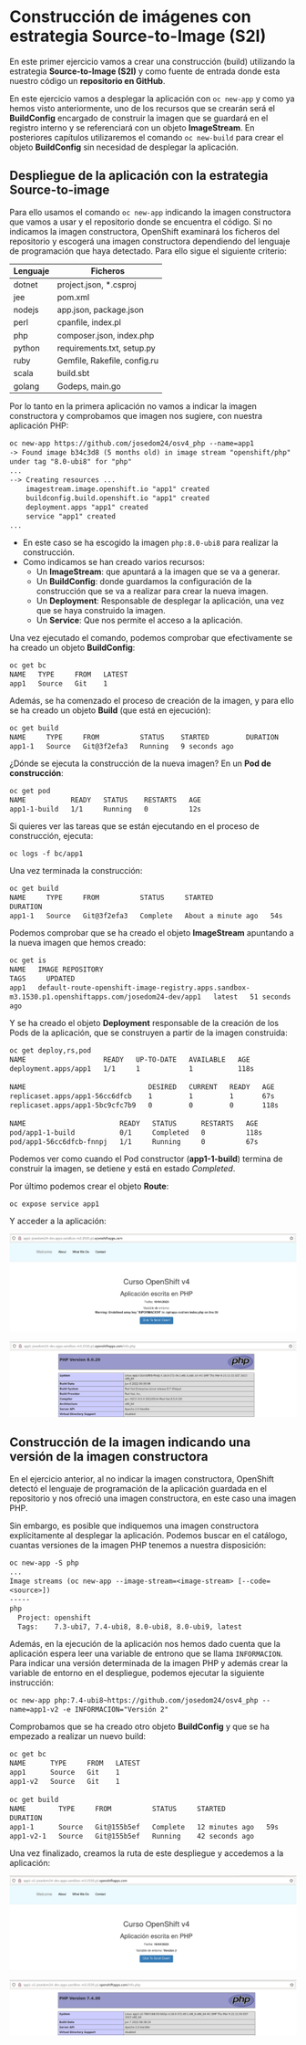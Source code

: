 # Construcción de imágenes con estrategia Source-to-Image (S2I)

En este primer ejercicio vamos a crear una construcción (build) utilizando la estrategia **Source-to-Image (S2I)** y como fuente de entrada donde esta nuestro código un **repositorio en GitHub**. 

En este ejercicio vamos a desplegar la aplicación con `oc new-app` y como ya hemos visto anteriormente, uno de los recursos que se crearán será el **BuildConfig** encargado de construir la imagen que se guardará en el registro interno y se referenciará con un objeto **ImageStream**. En posteriores capítulos utilizaremos el comando `oc new-build` para crear el objeto **BuildConfig** sin necesidad de desplegar la aplicación.

## Despliegue de la aplicación con la estrategia Source-to-image

Para ello usamos el comando `oc new-app` indicando la imagen constructora que vamos a usar y el repositorio donde se encuentra el código. Si no indicamos la imagen constructora, OpenShift examinará los ficheros del repositorio y escogerá una imagen constructora dependiendo del lenguaje de programación que haya detectado. Para ello sigue el siguiente criterio:

|Lenguaje|Ficheros|
|--------|-----------|
|dotnet|project.json, *.csproj|
|jee|pom.xml|
|nodejs|app.json, package.json|
|perl|cpanfile, index.pl|
|php|composer.json, index.php|
|python|requirements.txt, setup.py|
|ruby|Gemfile, Rakefile, config.ru|
|scala|build.sbt|
|golang|Godeps, main.go|

Por lo tanto en la primera aplicación no vamos a indicar la imagen constructora y comprobamos que imagen nos sugiere, con nuestra aplicación PHP:

    oc new-app https://github.com/josedom24/osv4_php --name=app1
    -> Found image b34c3d8 (5 months old) in image stream "openshift/php" under tag "8.0-ubi8" for "php"
    ...
    --> Creating resources ...
        imagestream.image.openshift.io "app1" created
        buildconfig.build.openshift.io "app1" created
        deployment.apps "app1" created
        service "app1" created
    ...

* En este caso se ha escogido la imagen `php:8.0-ubi8` para realizar la construcción.
* Como indicamos se han creado varios recursos:
    * Un **ImageStream**: que apuntará a la imagen que se va a generar.
    * Un **BuildConfig**: donde guardamos la configuración de la construcción que se va a realizar para crear la nueva imagen.
    * Un **Deployment**: Responsable de desplegar la aplicación, una vez que se haya construido la imagen.
    * Un **Service**: Que nos permite el acceso a la aplicación.

Una vez ejecutado el comando, podemos comprobar que efectivamente se ha creado un objeto **BuildConfig**:

    oc get bc
    NAME   TYPE     FROM   LATEST
    app1   Source   Git    1

Además, se ha comenzado el proceso de creación de la imagen, y para ello se ha creado un objeto **Build** (que está en ejecución):

    oc get build
    NAME     TYPE     FROM          STATUS    STARTED         DURATION
    app1-1   Source   Git@3f2efa3   Running   9 seconds ago   

¿Dónde se ejecuta la construcción de la nueva imagen? En un **Pod de construcción**:

    oc get pod
    NAME           READY   STATUS    RESTARTS   AGE
    app1-1-build   1/1     Running   0          12s

Si quieres ver las tareas que se están ejecutando en el proceso de construcción, ejecuta:

    oc logs -f bc/app1

Una vez terminada la construcción:

    oc get build
    NAME     TYPE     FROM          STATUS     STARTED              DURATION
    app1-1   Source   Git@3f2efa3   Complete   About a minute ago   54s

Podemos comprobar que se ha creado el objeto **ImageStream** apuntando a la nueva imagen que hemos creado:

    oc get is
    NAME   IMAGE REPOSITORY                                                                                      TAGS     UPDATED
    app1   default-route-openshift-image-registry.apps.sandbox-m3.1530.p1.openshiftapps.com/josedom24-dev/app1   latest   51 seconds ago

Y se ha creado el objeto **Deployment** responsable de la creación de los Pods de la aplicación, que se construyen a partir de la imagen construida:

    oc get deploy,rs,pod
    NAME                   READY   UP-TO-DATE   AVAILABLE   AGE
    deployment.apps/app1   1/1     1            1           118s

    NAME                              DESIRED   CURRENT   READY   AGE
    replicaset.apps/app1-56cc6dfcb    1         1         1       67s
    replicaset.apps/app1-5bc9cfc7b9   0         0         0       118s

    NAME                       READY   STATUS      RESTARTS   AGE
    pod/app1-1-build           0/1     Completed   0          118s
    pod/app1-56cc6dfcb-fnnpj   1/1     Running     0          67s

Podemos ver como cuando el Pod constructor (**app1-1-build**) termina de construir la imagen, se detiene y está en estado *Completed*.

Por último podemos crear el objeto **Route**:

    oc expose service app1

Y acceder a la aplicación:

![app1](img/app1-1.png)

![app1](img/app1-2.png)

## Construcción de la imagen indicando una versión de la imagen constructora

En el ejercicio anterior, al no indicar la imagen constructora, OpenShift detectó el lenguaje de programación de la aplicación guardada en el repositorio y nos ofreció una imagen constructora, en este caso una imagen PHP.

Sin embargo, es posible que indiquemos una imagen constructora explícitamente al desplegar la aplicación. Podemos buscar en el catálogo, cuantas versiones de la imagen PHP tenemos a nuestra disposición:

    oc new-app -S php
    ...
    Image streams (oc new-app --image-stream=<image-stream> [--code=<source>])
    -----
    php
      Project: openshift
      Tags:    7.3-ubi7, 7.4-ubi8, 8.0-ubi8, 8.0-ubi9, latest

Además, en la ejecución de la aplicación nos hemos dado cuenta que la aplicación espera leer una variable de entrono que se llama `INFORMACION`. Para indicar una versión determinada de la imagen PHP y además crear la variable de entorno en el despliegue, podemos ejecutar la siguiente instrucción:

    oc new-app php:7.4-ubi8~https://github.com/josedom24/osv4_php --name=app1-v2 -e INFORMACION="Versión 2"

Comprobamos que se ha creado otro objeto **BuildConfig** y que se ha empezado a realizar un nuevo build:

    oc get bc
    NAME      TYPE     FROM   LATEST
    app1      Source   Git    1
    app1-v2   Source   Git    1

    oc get build
    NAME        TYPE     FROM          STATUS     STARTED          DURATION
    app1-1      Source   Git@155b5ef   Complete   12 minutes ago   59s
    app1-v2-1   Source   Git@155b5ef   Running    42 seconds ago   

Una vez finalizado, creamos la ruta de este despliegue y accedemos a la aplicación:

![app1](img/app1-v2-1.png)

![app1](img/app1-v2-2.png)